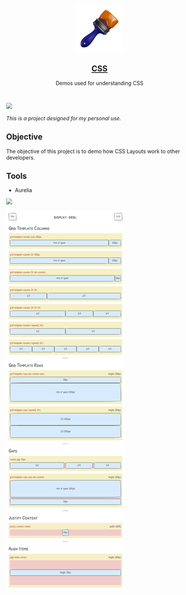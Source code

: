 <p align="center">
  <img src="static/brush.png" height="128">
  <h2 align="center"><a href="https://css.namito.wiki">CSS</a></h2>
  <p align="center">Demos used for understanding CSS<p>
</p>

<br>

![](https://i.imgur.com/waxVImv.png)

_This is a project designed for my personal use._

## Objective

The objective of this project is to demo how CSS Layouts work to other developers.

## Tools

-   Aurelia

![](https://i.imgur.com/waxVImv.png)

![](static/thumbnail.png)
